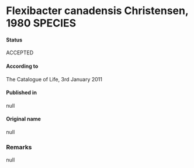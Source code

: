 # Flexibacter canadensis Christensen, 1980 SPECIES

#### Status
ACCEPTED

#### According to
The Catalogue of Life, 3rd January 2011

#### Published in
null

#### Original name
null

### Remarks
null
